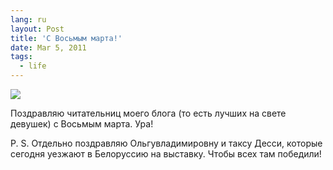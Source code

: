 ```yaml
---
lang: ru
layout: Post
title: 'С Восьмым марта!'
date: Mar 5, 2011
tags:
  - life
---
```


![](/images/blog/2010-09-22-5D-9894-Artem-Sapegin.jpg)

Поздравляю читательниц моего блога (то есть лучших на свете девушек) с Восьмым марта. Ура!

P. S. Отдельно поздравляю Ольгувладимировну и таксу Десси, которые сегодня уезжают в Белоруссию на выставку. Чтобы всех там победили!
